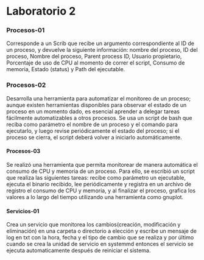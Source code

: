 # Laboratorio 2

### Procesos-01
Corresponde a un Scrib que recibe un argumento correspondiente al ID de un proceso, y devuelve la siguiente información: nombre del proceso, ID del proceso, Nombre del proceso, Parent process ID, Usuario propietario, Porcentaje de uso de CPU al momento de correr el script, Consumo de memoria, Estado (status) y Path del ejecutable. 
 
### Procesos-02
Desarrolla una herramienta para automatizar el monitoreo de un proceso; aunque existen herramientas disponibles para observar el estado de un proceso en un momento dado, es esencial aprender a delegar tareas fácilmente automatizables a otros procesos. Se usa un script de bash que reciba como parámetro el nombre de un proceso y el comando para ejecutarlo, y luego revise periódicamente el estado del proceso; si el proceso se cierra, el script deberá volver a iniciarlo automáticamente.

#### Procesos-03
Se realizó una herramienta que permita monitorear de manera automática el consumo de CPU y memoria de un proceso. Para ello, se escribió un script que realiza las siguientes tareas: recibe como parámetro un ejecutable, ejecuta el binario recibido, lee periódicamente y registra en un archivo de registro el consumo de CPU y memoria, y al finalizar el proceso, grafica los valores a lo largo del tiempo utilizando una herramienta como gnuplot.

#### Servicios-01
Crea un servicio que monitorea los cambios(creación, modificación y eliminación) en una carpeta o directorio a elección y escribe un mensaje de log en txt con la hora, fecha y el tipo de cambio que se realiza y por último cuando se crea la unidad de servicio en systemmd entonces el servicio se ejecuta automaticamente después de reiniciar el sistema.
